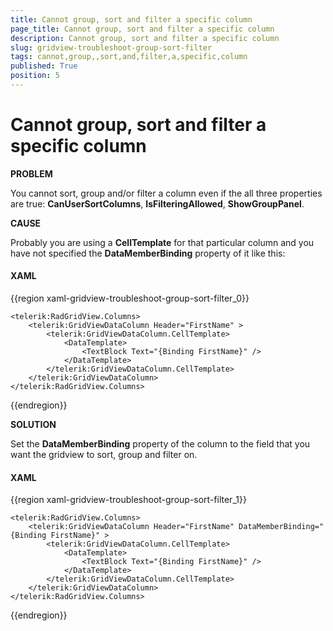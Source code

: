 ```yaml
---
title: Cannot group, sort and filter a specific column
page_title: Cannot group, sort and filter a specific column
description: Cannot group, sort and filter a specific column
slug: gridview-troubleshoot-group-sort-filter
tags: cannot,group,,sort,and,filter,a,specific,column
published: True
position: 5
---
```


# Cannot group, sort and filter a specific column

__PROBLEM__

You cannot sort, group and/or filter a column even if the all three properties are true: __CanUserSortColumns__, __IsFilteringAllowed__, __ShowGroupPanel__.



__CAUSE__

Probably you are using a __CellTemplate__ for that particular column and you have not specified the __DataMemberBinding__ property of it like this:

#### __XAML__

{{region xaml-gridview-troubleshoot-group-sort-filter_0}}

	<telerik:RadGridView.Columns>
	    <telerik:GridViewDataColumn Header="FirstName" >
	        <telerik:GridViewDataColumn.CellTemplate>
	            <DataTemplate>
	                <TextBlock Text="{Binding FirstName}" />
	            </DataTemplate>
	        </telerik:GridViewDataColumn.CellTemplate>
	    </telerik:GridViewDataColumn>
	</telerik:RadGridView.Columns>
{{endregion}}

__SOLUTION__

Set the __DataMemberBinding__ property of the column to the field that you want the gridview to sort, group and filter on.

#### __XAML__

{{region xaml-gridview-troubleshoot-group-sort-filter_1}}

	<telerik:RadGridView.Columns>
	    <telerik:GridViewDataColumn Header="FirstName" DataMemberBinding="{Binding FirstName}" >
	        <telerik:GridViewDataColumn.CellTemplate>
	            <DataTemplate>
	                <TextBlock Text="{Binding FirstName}" />
	            </DataTemplate>
	        </telerik:GridViewDataColumn.CellTemplate>
	    </telerik:GridViewDataColumn>
	</telerik:RadGridView.Columns>
{{endregion}}


